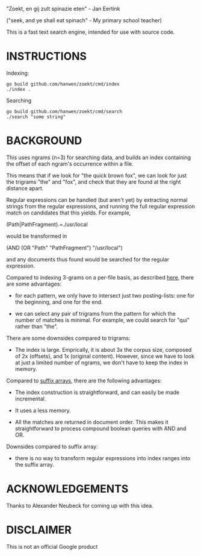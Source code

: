 "Zoekt, en gij zult spinazie eten" - Jan Eertink

  ("seek, and ye shall eat spinach" - My primary school teacher)

This is a fast text search engine, intended for use with source code.

INSTRUCTIONS
============

Indexing:

    go build github.com/hanwen/zoekt/cmd/index
    ./index .

Searching

    go build github.com/hanwen/zoekt/cmd/search
    ./search "some string"


BACKGROUND
==========

This uses ngrams (n=3) for searching data, and builds an index
containing the offset of each ngram's occurrence within a file.

This means that if we look for "the quick brown fox", we can look for just the
trigrams "the" and "fox", and check that they are found at the right distance
apart.

Regular expressions can be handled (but aren't yet) by extracting
normal strings from the regular expressions, and running the full
regular expression match on candidates that this yields. For example,

  (Path|PathFragment).*=.*/usr/local

would be transformed in

  (AND (OR "Path" "PathFragment") "/usr/local")

and any documents thus found would be searched for the regular
expression.

Compared to indexing 3-grams on a per-file basis, as described
[here](https://swtch.com/~rsc/regexp/regexp4.html), there are some advantages:

* for each pattern, we only have to intersect just two posting-lists:
  one for the beginning, and one for the end.

* we can select any pair of trigrams from the pattern for which the
  number of matches is minimal. For example, we could search for "qui"
  rather than "the".

There are some downsides compared to trigrams:

* The index is large. Emprically, it is about 3x the corpus size, composed of 2x
  (offsets), and 1x (original content). However, since we have to look at just a
  limited number of ngrams, we don't have to keep the index in memory.

Compared to [suffix
arrays](https://blog.nelhage.com/2015/02/regular-expression-search-with-suffix-arrays/),
there are the following advantages:

* The index construction is straightforward, and can easily be made
  incremental.

* It uses a less memory.

* All the matches are returned in document order. This makes it
  straightforward to process compound boolean queries with AND and OR.

Downsides compared to suffix array:

* there is no way to transform regular expressions into index ranges into
  the suffix array.



ACKNOWLEDGEMENTS
================

Thanks to Alexander Neubeck for coming up with this idea.


DISCLAIMER
==========

This is not an official Google product
